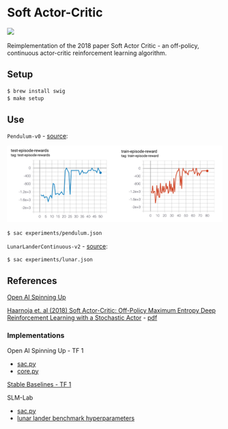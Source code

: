 # Soft Actor-Critic 

![](assets/lunar.gif)

Reimplementation of the 2018 paper Soft Actor Critic - an off-policy, continuous actor-critic reinforcement learning algorithm.


## Setup

```bash
$ brew install swig
$ make setup
```


## Use

`Pendulum-v0` - [source](https://github.com/openai/gym/blob/master/gym/envs/classic_control/pendulum.py):

![](assets/pendulum.png)

```bash
$ sac experiments/pendulum.json
```

`LunarLanderContinuous-v2` - [source](https://github.com/openai/gym/blob/master/gym/envs/box2d/lunar_lander.py):

```bash
$ sac experiments/lunar.json
```


## References

[Open AI Spinning Up](https://spinningup.openai.com/en/latest/algorithms/sac.html)

[Haarnoja et. al (2018) Soft Actor-Critic: Off-Policy Maximum Entropy Deep Reinforcement Learning with a Stochastic Actor](https://arxiv.org/abs/1801.01290) - [pdf](https://arxiv.org/pdf/1801.01290.pdf)


### Implementations

Open AI Spinning Up - TF 1

- [sac.py](https://github.com/openai/spinningup/blob/master/spinup/algos/tf1/sac/sac.py)
- [core.py](https://github.com/openai/spinningup/blob/master/spinup/algos/tf1/sac/core.py)

[Stable Baselines - TF 1](https://stable-baselines.readthedocs.io/en/master/modules/sac.html)

SLM-Lab

- [sac.py](https://github.com/kengz/SLM-Lab/blob/master/slm_lab/agent/algorithm/sac.py)
- [lunar lander benchmark hyperparameters](https://github.com/kengz/SLM-Lab/blob/master/slm_lab/spec/benchmark/sac/sac_lunar.json)

